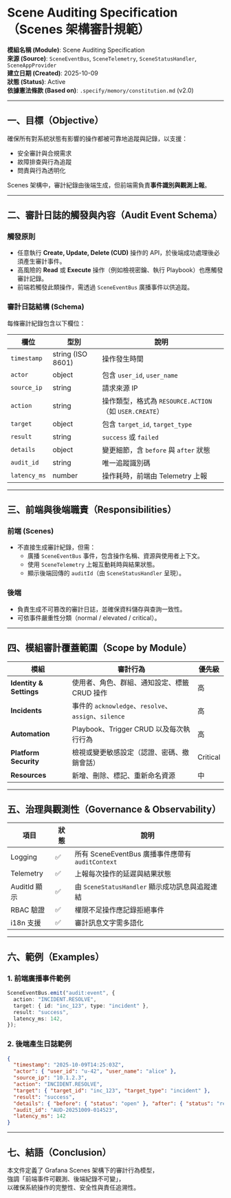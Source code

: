 # Scene Auditing Specification（Scenes 架構審計規範）

**模組名稱 (Module)**: Scene Auditing Specification   
**來源 (Source)**: `SceneEventBus`, `SceneTelemetry`, `SceneStatusHandler`, `SceneAppProvider`  
**建立日期 (Created)**: 2025-10-09  
**狀態 (Status)**: Active  
**依據憲法條款 (Based on)**: `.specify/memory/constitution.md` (v2.0)

---

## 一、目標（Objective）

確保所有對系統狀態有影響的操作都被可靠地追蹤與記錄，以支援：
- 安全審計與合規需求  
- 故障排查與行為追蹤  
- 問責與行為透明化  

Scenes 架構中，審計紀錄由後端生成，但前端需負責**事件識別與觀測上報**。

---

## 二、審計日誌的觸發與內容（Audit Event Schema）

### 觸發原則
- 任意執行 **Create, Update, Delete (CUD)** 操作的 API，於後端成功處理後必須產生審計事件。  
- 高風險的 **Read** 或 **Execute** 操作（例如檢視密鑰、執行 Playbook）也應觸發審計記錄。  
- 前端若觸發此類操作，需透過 `SceneEventBus` 廣播事件以供追蹤。

### 審計日誌結構 (Schema)
每條審計紀錄包含以下欄位：

| 欄位 | 型別 | 說明 |
|------|------|------|
| `timestamp` | string (ISO 8601) | 操作發生時間 |
| `actor` | object | 包含 `user_id`, `user_name` |
| `source_ip` | string | 請求來源 IP |
| `action` | string | 操作類型，格式為 `RESOURCE.ACTION`（如 `USER.CREATE`） |
| `target` | object | 包含 `target_id`, `target_type` |
| `result` | string | `success` 或 `failed` |
| `details` | object | 變更細節，含 `before` 與 `after` 狀態 |
| `audit_id` | string | 唯一追蹤識別碼 |
| `latency_ms` | number | 操作耗時，前端由 Telemetry 上報 |

---

## 三、前端與後端職責（Responsibilities）

### 前端 (Scenes)
- 不直接生成審計紀錄，但需：
  - 廣播 `SceneEventBus` 事件，包含操作名稱、資源與使用者上下文。
  - 使用 `SceneTelemetry` 上報互動耗時與結果狀態。
  - 顯示後端回傳的 `auditId`（由 `SceneStatusHandler` 呈現）。

### 後端
- 負責生成不可篡改的審計日誌，並確保資料儲存與查詢一致性。
- 可依事件嚴重性分類（normal / elevated / critical）。

---

## 四、模組審計覆蓋範圍（Scope by Module）

| 模組 | 審計行為 | 優先級 |
|------|-----------|--------|
| **Identity & Settings** | 使用者、角色、群組、通知設定、標籤 CRUD 操作 | 高 |
| **Incidents** | 事件的 `acknowledge`、`resolve`、`assign`、`silence` | 高 |
| **Automation** | Playbook、Trigger CRUD 以及每次執行行為 | 高 |
| **Platform Security** | 檢視或變更敏感設定（認證、密碼、撤銷會話） | Critical |
| **Resources** | 新增、刪除、標記、重新命名資源 | 中 |

---

## 五、治理與觀測性（Governance & Observability）

| 項目 | 狀態 | 說明 |
|------|------|------|
| Logging | ✅ | 所有 SceneEventBus 廣播事件應帶有 `auditContext` |
| Telemetry | ✅ | 上報每次操作的延遲與結果狀態 |
| AuditId 顯示 | ✅ | 由 `SceneStatusHandler` 顯示成功訊息與追蹤連結 |
| RBAC 驗證 | ✅ | 權限不足操作應記錄拒絕事件 |
| i18n 支援 | ✅ | 審計訊息文字需多語化 |

---

## 六、範例（Examples）

### 1. 前端廣播事件範例
```ts
SceneEventBus.emit("audit:event", {
  action: "INCIDENT.RESOLVE",
  target: { id: "inc_123", type: "incident" },
  result: "success",
  latency_ms: 142,
});
```

### 2. 後端產生日誌範例
```json
{
  "timestamp": "2025-10-09T14:25:03Z",
  "actor": { "user_id": "u-42", "user_name": "alice" },
  "source_ip": "10.1.2.3",
  "action": "INCIDENT.RESOLVE",
  "target": { "target_id": "inc_123", "target_type": "incident" },
  "result": "success",
  "details": { "before": { "status": "open" }, "after": { "status": "resolved" } },
  "audit_id": "AUD-20251009-014523",
  "latency_ms": 142
}
```

---

## 七、結語（Conclusion）

本文件定義了 Grafana Scenes 架構下的審計行為模型，  
強調「前端事件可觀測、後端紀錄不可變」，  
以確保系統操作的完整性、安全性與責任追溯性。